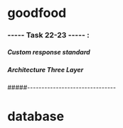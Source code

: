 # goodfood
### ----- Task 22-23 ----- : 
##### Custom response standard 
##### Architecture Three Layer 
#####-------------------------------
# database 
